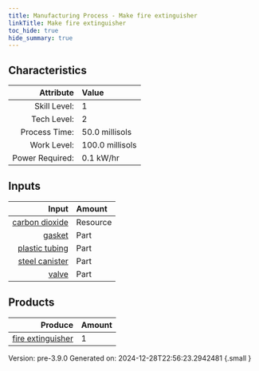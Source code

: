 ```yaml
---
title: Manufacturing Process - Make fire extinguisher
linkTitle: Make fire extinguisher
toc_hide: true
hide_summary: true
---
```



## Characteristics

| Attribute      | Value |
|--------:|:------|
|Skill Level:|1|
|Tech Level:|2|
|Process Time:|50.0 millisols|
|Work Level:|100.0 millisols|
|Power Required:|0.1 kW/hr|

## Inputs

| Input      | Amount |
|--------:|:------|
|[carbon dioxide](/docs/definitions/resource/carbon-dioxide)|Resource|10.0 kg|
|[gasket](/docs/definitions/part/gasket)|Part|4|
|[plastic tubing](/docs/definitions/part/plastic-tubing)|Part|1|
|[steel canister](/docs/definitions/part/steel-canister)|Part|1|
|[valve](/docs/definitions/part/valve)|Part|2|

## Products


| Produce      | Amount |
|--------:|:------|
|[fire extinguisher](/docs/definitions/part/fire-extinguisher)|1|


Version: pre-3.9.0 Generated on: 2024-12-28T22:56:23.2942481
{.small }


